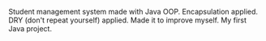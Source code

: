 Student management system made with Java OOP.
Encapsulation applied.
DRY (don't repeat yourself) applied.
Made it to improve myself.
My first Java project.
